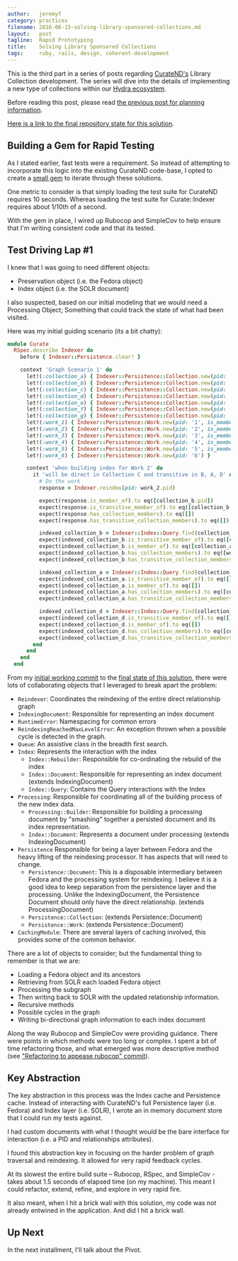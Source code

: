 ```yaml
---
author:   jeremyf
category: practices
filename: 2016-06-15-solving-library-sponsored-collections.md
layout:   post
tagline:  Rapid Prototyping
title:    Solving Library Sponsored Collections
tags:     ruby, rails, design, coherent-development
---
```


This is the third part in a series of posts regarding [CurateND's](https://curate.nd.edu/) Library Collection development.
The series will dive into the details of implementing a new type of collections within our [Hydra ecosystem](https://projecthydra.org/).

Before reading this post, please read [the previous post for planning information](/practices/2016-06-15-planning-library-sponsored-collections).

[Here is a link to the final repository state for this solution](https://github.com/ndlib/curate-indexer/tree/298746c).

## Building a Gem for Rapid Testing

As I stated earlier, fast tests were a requirement. So instead of attempting to incorporate this logic into the existing CurateND code-base, I opted to create a [small gem](https://github.com/ndlib/curate-indexer) to iterate through these solutions.

One metric to consider is that simply loading the test suite for CurateND requires 10 seconds.
Whereas loading the test suite for Curate::Indexer requires about 1/10th of a second.

With the gem in place, I wired up Rubocop and SimpleCov to help ensure that I'm writing consistent code and that its tested.

## Test Driving Lap #1

I knew that I was going to need different objects:

* Preservation object (i.e. the Fedora object)
* Index object (i.e. the SOLR document)

I also suspected, based on our initial modeling that we would need a Processing Object; Something that could track the state of what had been visited.

Here was my initial guiding scenario (its a bit chatty):

```ruby
module Curate
  RSpec.describe Indexer do
    before { Indexer::Persistence.clear! }

    context 'Graph Scenario 1' do
      let!(:collection_a) { Indexer::Persistence::Collection.new(pid: 'a') }
      let!(:collection_b) { Indexer::Persistence::Collection.new(pid: 'b', is_member_of: [collection_a.pid, collection_d.pid]) }
      let!(:collection_c) { Indexer::Persistence::Collection.new(pid: 'c', is_member_of: [collection_b.pid]) }
      let!(:collection_d) { Indexer::Persistence::Collection.new(pid: 'd') }
      let!(:collection_e) { Indexer::Persistence::Collection.new(pid: 'e') }
      let!(:collection_f) { Indexer::Persistence::Collection.new(pid: 'f') }
      let!(:collection_g) { Indexer::Persistence::Collection.new(pid: 'g') }
      let!(:work_1) { Indexer::Persistence::Work.new(pid: '1', is_member_of: [collection_a.pid, collection_e.pid]) }
      let!(:work_2) { Indexer::Persistence::Work.new(pid: '2', is_member_of: [collection_b.pid]) }
      let!(:work_3) { Indexer::Persistence::Work.new(pid: '3', is_member_of: [collection_c.pid]) }
      let!(:work_4) { Indexer::Persistence::Work.new(pid: '4', is_member_of: [collection_d.pid]) }
      let!(:work_5) { Indexer::Persistence::Work.new(pid: '5', is_member_of: [collection_f.pid]) }
      let!(:work_6) { Indexer::Persistence::Work.new(pid: '6') }

      context 'when building index for Work 2' do
        it 'will be direct in Collection C and transitive in B, A, D' do
          # Do the work
          response = Indexer.reindex(pid: work_2.pid)

          expect(response.is_member_of).to eq([collection_b.pid])
          expect(response.is_transitive_member_of).to eq([collection_b.pid, collection_a.pid, collection_d.pid])
          expect(response.has_collection_members).to eq([])
          expect(response.has_transitive_collection_members).to eq([])

          indexed_collection_b = Indexer::Index::Query.find(collection_b.pid)
          expect(indexed_collection_b.is_transitive_member_of).to eq([collection_a.pid, collection_d.pid])
          expect(indexed_collection_b.is_member_of).to eq([collection_a.pid, collection_d.pid])
          expect(indexed_collection_b.has_collection_members).to eq([work_2.pid])
          expect(indexed_collection_b.has_transitive_collection_members).to eq([work_2.pid])

          indexed_collection_a = Indexer::Index::Query.find(collection_a.pid)
          expect(indexed_collection_a.is_transitive_member_of).to eq([])
          expect(indexed_collection_a.is_member_of).to eq([])
          expect(indexed_collection_a.has_collection_members).to eq([collection_b.pid])
          expect(indexed_collection_a.has_transitive_collection_members.sort).to eq([work_2.pid, collection_b.pid].sort)

          indexed_collection_d = Indexer::Index::Query.find(collection_d.pid)
          expect(indexed_collection_d.is_transitive_member_of).to eq([])
          expect(indexed_collection_d.is_member_of).to eq([])
          expect(indexed_collection_d.has_collection_members).to eq([collection_b.pid])
          expect(indexed_collection_d.has_transitive_collection_members.sort).to eq([work_2.pid, collection_b.pid].sort)
        end
      end
    end
  end
```

From my [initial working commit](https://github.com/ndlib/curate-indexer/tree/235a066) to the [final state of this solution](https://github.com/ndlib/curate-indexer/tree/298746c), there were lots of collaborating objects that I leveraged to break apart the problem:

* `Reindexer`: Coordinates the reindexing of the entire direct relationship graph
* `IndexingDocument`: Responsible for representing an index document
* `RuntimeError`: Namespacing for common errors
* `ReindexingReachedMaxLevelError`: An exception thrown when a possible cycle is detected in the graph.
* `Queue`: An assistive class in the breadth first search.
* `Index`: Represents the interaction with the index
  * `Index::Rebuilder`: Responsible for co-ordinating the rebuild of the index
  * `Index::Document`: Responsible for representing an index document (extends IndexingDocument)
  * `Index::Query`: Contains the Query interactions with the Index
* `Processing`: Responsible for coordinating all of the building process of the new index data.
  * `Processing::Builder`: Responsible for building a processing document by "smashing" together a persisted document and its index representation.
  * `Index::Document`: Represents a document under processing (extends IndexingDocument)
* `Persistence` Responsible for being a layer between Fedora and the heavy lifting of the reindexing processor. It has aspects that will need to change.
  * `Persistence::Document`: This is a disposable intermediary between Fedora and the processing system for reindexing. I believe it is a good idea to keep separation from the persistence layer and the processing. Unlike the IndexingDocument, the Persistence Document should only have the direct relationship. (extends ProcessingDocument)
  * `Persistence::Collection`: (extends Persistence::Document)
  * `Persistence::Work`: (extends Persistence::Document)
* `CachingModule`: There are several layers of caching involved, this provides some of the common behavior.

There are a lot of objects to consider; but the fundamental thing to remember is that we are:

* Loading a Fedora object and its ancestors
* Retrieving from SOLR each loaded Fedora object
* Processing the subgraph
* Then writing back to SOLR with the updated relationship information.
* Recursive methods
* Possible cycles in the graph
* Writing bi-directional graph information to each index document

Along the way Rubocop and SimpleCov were providing guidance.
There were points in which methods were too long or complex.
I spent a bit of time refactoring those, and what emerged was more descriptive method (see ["Refactoring to appease rubocop" commit](https://github.com/ndlib/curate-indexer/commit/424924b1b42e1d24bc2314c7369290f4c880dad5)).

## Key Abstraction

The key abstraction in this process was the Index cache and Persistence cache. Instead of interacting with CurateND's full Persistence layer (i.e. Fedora) and Index layer (i.e. SOLR), I wrote an in memory document store that I could run my tests against.

I had custom documents with what I thought would be the bare interface for interaction (i.e. a PID and relationships attributes).

I found this abstraction key in focusing on the harder problem of graph traversal and reindexing. It allowed for very rapid feedback cycles.

At its slowest the entire build suite – Rubocop, RSpec, and SimpleCov - takes about 1.5 seconds of elapsed time (on my machine). This meant I could refactor, extend, refine, and explore in very rapid fire.

It also meant, when I hit a brick wall with this solution, my code was not already entwined in the application. And did I hit a brick wall.

## Up Next

In the next installment, I'll talk about the Pivot.
